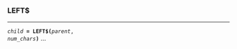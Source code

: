 ### LEFT$
***
<code><var>child</var> <b>= LEFT$(</b><var>parent</var>, <var>num_chars</var><b>)</b></code>
...
